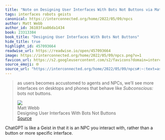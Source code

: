 ```yaml
---
title: "Note on Designing User Interfaces With Bots Not Buttons via Matt Webb"
tags: interfaces robots geists
canonical: https://interconnected.org/home/2022/05/09/npcs
author: Matt Webb
author_id: 36103faa86da1434
book: 23313384
book_title: "Designing User Interfaces With Bots Not Buttons"
hide_title: true
highlight_id: 457093664
readwise_url: https://readwise.io/open/457093664
image: https://interconnected.org/home/2022/05/09/npcs.png?v=1
favicon_url: https://s2.googleusercontent.com/s2/favicons?domain=interconnected.org
source_emoji: 🌐
source_url: "https://interconnected.org/home/2022/05/09/npcs#:~:text=as%20users%20becomes,bots%20not%20buttons."
---
```


> as users becomes accustomed to agents and NPCs, we’ll see more interfaces on desktops and phones that behave like *Subconscious:* bots not buttons.
> <div class="quoteback-footer"><div class="quoteback-avatar"><img class="mini-favicon" src="https://s2.googleusercontent.com/s2/favicons?domain=interconnected.org"></div><div class="quoteback-metadata"><div class="metadata-inner"><span style="display:none">FROM:</span><div aria-label="Matt Webb" class="quoteback-author"> Matt Webb</div><div aria-label="Designing User Interfaces With Bots Not Buttons" class="quoteback-title"> Designing User Interfaces With Bots Not Buttons</div></div></div><div class="quoteback-backlink"><a target="_blank" aria-label="go to the full text of this quotation" rel="noopener" href="https://interconnected.org/home/2022/05/09/npcs#:~:text=as%20users%20becomes,bots%20not%20buttons." class="quoteback-arrow"> Source</a></div></div>

ChatGPT is like a Geist in that it is an NPC you interact with, rather than a button or more specific interface.